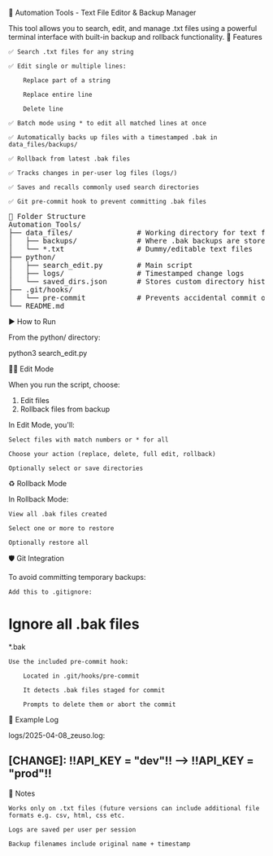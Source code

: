 📁 Automation Tools - Text File Editor & Backup Manager

This tool allows you to search, edit, and manage .txt files using a powerful terminal interface with built-in backup and rollback functionality.
🔧 Features

    ✅ Search .txt files for any string

    ✅ Edit single or multiple lines:

        Replace part of a string

        Replace entire line

        Delete line

    ✅ Batch mode using * to edit all matched lines at once

    ✅ Automatically backs up files with a timestamped .bak in data_files/backups/

    ✅ Rollback from latest .bak files

    ✅ Tracks changes in per-user log files (logs/)

    ✅ Saves and recalls commonly used search directories

    ✅ Git pre-commit hook to prevent committing .bak files






<pre>
📁 Folder Structure
Automation_Tools/
├── data_files/               # Working directory for text files
│   ├── backups/              # Where .bak backups are stored
│   └── *.txt                 # Dummy/editable text files
├── python/
│   ├── search_edit.py        # Main script
│   ├── logs/                 # Timestamped change logs
│   └── saved_dirs.json       # Stores custom directory history
├── .git/hooks/
│   └── pre-commit            # Prevents accidental commit of .bak files
└── README.md
</pre>



▶️ How to Run

From the python/ directory:

python3 search_edit.py


🧑‍💻 Edit Mode

When you run the script, choose:

1. Edit files
2. Rollback files from backup

In Edit Mode, you'll:

    Select files with match numbers or * for all

    Choose your action (replace, delete, full edit, rollback)

    Optionally select or save directories

♻️ Rollback Mode

In Rollback Mode:

    View all .bak files created

    Select one or more to restore

    Optionally restore all

🛡 Git Integration

To avoid committing temporary backups:

    Add this to .gitignore:

# Ignore all .bak files
*.bak

    Use the included pre-commit hook:

        Located in .git/hooks/pre-commit

        It detects .bak files staged for commit

        Prompts to delete them or abort the commit

🧪 Example Log

logs/2025-04-08_zeuso.log:

[FILE]: data_files/test.txt
[LINE]: 4
[CHANGE]:
!!**API_KEY = "dev"**!! --> !!**API_KEY = "prod"**!!
------------------------------------------------------------

📌 Notes

    Works only on .txt files (future versions can include additional file formats e.g. csv, html, css etc.

    Logs are saved per user per session

    Backup filenames include original name + timestamp
